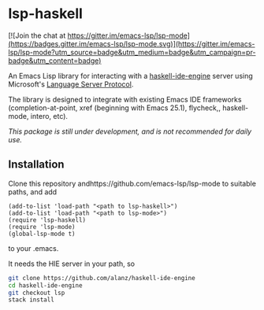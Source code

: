 lsp-haskell
===========

[![Join the chat at https://gitter.im/emacs-lsp/lsp-mode](https://badges.gitter.im/emacs-lsp/lsp-mode.svg)](https://gitter.im/emacs-lsp/lsp-mode?utm_source=badge&utm_medium=badge&utm_campaign=pr-badge&utm_content=badge)

An Emacs Lisp library for interacting with
a [haskell-ide-engine](https://github.com/alanz/haskell-ide-engine/tree/lsp)
server using Microsoft's
[Language Server Protocol](https://github.com/Microsoft/language-server-protocol/).

The library is designed to integrate with existing Emacs IDE frameworks
(completion-at-point, xref (beginning with Emacs 25.1), flycheck,, haskell-mode, intero, etc).


*This package is still under development, and is not recommended for daily use.*
## Installation

Clone this repository andhttps://github.com/emacs-lsp/lsp-mode to suitable paths, and add
```emacs-lisp
(add-to-list 'load-path "<path to lsp-haskell>")
(add-to-list 'load-path "<path to lsp-mode>")
(require 'lsp-haskell)
(require 'lsp-mode)
(global-lsp-mode t)
```
to your .emacs.

It needs the HIE server in your path, so

```bash
git clone https://github.com/alanz/haskell-ide-engine
cd haskell-ide-engine
git checkout lsp
stack install
```


